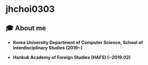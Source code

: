# jhchoi0303


## :mortar_board: About me

- **Korea University Department of Computer Science, School of Interdisciplinary Studies (2019~)**
  

- **Hankuk Academy of Foreign Studies (HAFS) (~2019.02)**

